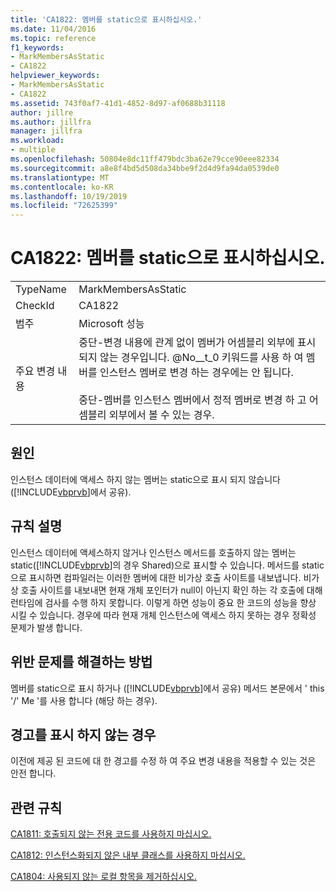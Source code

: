```yaml
---
title: 'CA1822: 멤버를 static으로 표시하십시오.'
ms.date: 11/04/2016
ms.topic: reference
f1_keywords:
- MarkMembersAsStatic
- CA1822
helpviewer_keywords:
- MarkMembersAsStatic
- CA1822
ms.assetid: 743f0af7-41d1-4852-8d97-af0688b31118
author: jillre
ms.author: jillfra
manager: jillfra
ms.workload:
- multiple
ms.openlocfilehash: 50804e8dc11ff479bdc3ba62e79cce90eee82334
ms.sourcegitcommit: a8e8f4bd5d508da34bbe9f2d4d9fa94da0539de0
ms.translationtype: MT
ms.contentlocale: ko-KR
ms.lasthandoff: 10/19/2019
ms.locfileid: "72625399"
---
```

# <a name="ca1822-mark-members-as-static"></a>CA1822: 멤버를 static으로 표시하십시오.

|||
|-|-|
|TypeName|MarkMembersAsStatic|
|CheckId|CA1822|
|범주|Microsoft 성능|
|주요 변경 내용|중단-변경 내용에 관계 없이 멤버가 어셈블리 외부에 표시 되지 않는 경우입니다. @No__t_0 키워드를 사용 하 여 멤버를 인스턴스 멤버로 변경 하는 경우에는 안 됩니다.<br /><br /> 중단-멤버를 인스턴스 멤버에서 정적 멤버로 변경 하 고 어셈블리 외부에서 볼 수 있는 경우.|

## <a name="cause"></a>원인
인스턴스 데이터에 액세스 하지 않는 멤버는 static으로 표시 되지 않습니다 ([!INCLUDE[vbprvb](../code-quality/includes/vbprvb_md.md)]에서 공유).

## <a name="rule-description"></a>규칙 설명
인스턴스 데이터에 액세스하지 않거나 인스턴스 메서드를 호출하지 않는 멤버는 static([!INCLUDE[vbprvb](../code-quality/includes/vbprvb_md.md)]의 경우 Shared)으로 표시할 수 있습니다. 메서드를 static으로 표시하면 컴파일러는 이러한 멤버에 대한 비가상 호출 사이트를 내보냅니다. 비가상 호출 사이트를 내보내면 현재 개체 포인터가 null이 아닌지 확인 하는 각 호출에 대해 런타임에 검사를 수행 하지 못합니다. 이렇게 하면 성능이 중요 한 코드의 성능을 향상 시킬 수 있습니다. 경우에 따라 현재 개체 인스턴스에 액세스 하지 못하는 경우 정확성 문제가 발생 합니다.

## <a name="how-to-fix-violations"></a>위반 문제를 해결하는 방법
멤버를 static으로 표시 하거나 ([!INCLUDE[vbprvb](../code-quality/includes/vbprvb_md.md)]에서 공유) 메서드 본문에서 ' this '/' Me '를 사용 합니다 (해당 하는 경우).

## <a name="when-to-suppress-warnings"></a>경고를 표시 하지 않는 경우
이전에 제공 된 코드에 대 한 경고를 수정 하 여 주요 변경 내용을 적용할 수 있는 것은 안전 합니다.

## <a name="related-rules"></a>관련 규칙
[CA1811: 호출되지 않는 전용 코드를 사용하지 마십시오.](../code-quality/ca1811.md)

[CA1812: 인스턴스화되지 않은 내부 클래스를 사용하지 마십시오.](../code-quality/ca1812.md)

[CA1804: 사용되지 않는 로컬 항목을 제거하십시오.](../code-quality/ca1804.md)
